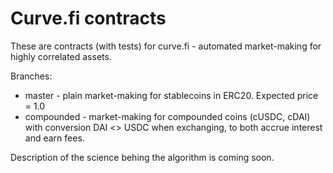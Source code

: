 # Curve.fi contracts

These are contracts (with tests) for curve.fi - automated market-making for
highly correlated assets.

Branches:

* master - plain market-making for stablecoins in ERC20. Expected price = 1.0
* compounded - market-making for compounded coins (cUSDC, cDAI) with conversion
  DAI <> USDC when exchanging, to both accrue interest and earn fees.

Description of the science behing the algorithm is coming soon.
